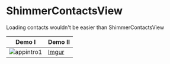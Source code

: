 # ShimmerContactsView
Loading contacts wouldn't be easier than ShimmerContactsView


Demo I |      Demo II
-------- | ---
![appintro1](https://cloud.githubusercontent.com/assets/11768239/9027657/600244d6-397b-11e5-916f-409d4ab3de28.gif) | [Imgur](http://i.imgur.com/nvMdUJI.gifv)
